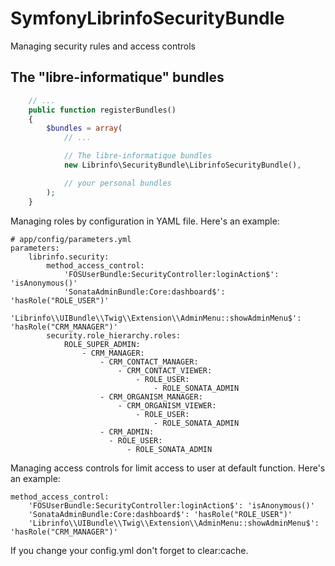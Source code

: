 # SymfonyLibrinfoSecurityBundle
Managing security rules and access controls


The "libre-informatique" bundles
--------------------------------

```php
    // ...
    public function registerBundles()
    {
        $bundles = array(
            // ...

            // The libre-informatique bundles
            new Librinfo\SecurityBundle\LibrinfoSecurityBundle(),

            // your personal bundles
        );
    }
```


Managing roles by configuration in YAML file.
Here's an example:
```
# app/config/parameters.yml
parameters:
    librinfo.security:
        method_access_control:
            'FOSUserBundle:SecurityController:loginAction$': 'isAnonymous()'
            'SonataAdminBundle:Core:dashboard$': 'hasRole("ROLE_USER")'
            'Librinfo\\UIBundle\\Twig\\Extension\\AdminMenu::showAdminMenu$': 'hasRole("CRM_MANAGER")'
        security.role_hierarchy.roles:
            ROLE_SUPER_ADMIN:
                - CRM_MANAGER:
                    - CRM_CONTACT_MANAGER:
                        - CRM_CONTACT_VIEWER:
                            - ROLE_USER:
                                - ROLE_SONATA_ADMIN
                    - CRM_ORGANISM_MANAGER:
                        - CRM_ORGANISM_VIEWER:
                            - ROLE_USER:
                                - ROLE_SONATA_ADMIN
                    - CRM_ADMIN:
                      - ROLE_USER:
                          - ROLE_SONATA_ADMIN
```

Managing access controls for limit access to user at default function.
Here's an example:
```
method_access_control:
    'FOSUserBundle:SecurityController:loginAction$': 'isAnonymous()'
    'SonataAdminBundle:Core:dashboard$': 'hasRole("ROLE_USER")'
    'Librinfo\\UIBundle\\Twig\\Extension\\AdminMenu::showAdminMenu$': 'hasRole("CRM_MANAGER")'
```


If you change your config.yml don't forget to clear:cache.
